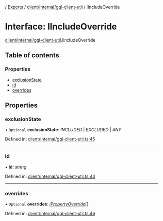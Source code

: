 [](../README.md) / [Exports](../modules.md) / [client/internal/gql-client-util](../modules/client_internal_gql_client_util.md) / IIncludeOverride

# Interface: IIncludeOverride

[client/internal/gql-client-util](../modules/client_internal_gql_client_util.md).IIncludeOverride

## Table of contents

### Properties

- [exclusionState](client_internal_gql_client_util.iincludeoverride.md#exclusionstate)
- [id](client_internal_gql_client_util.iincludeoverride.md#id)
- [overrides](client_internal_gql_client_util.iincludeoverride.md#overrides)

## Properties

### exclusionState

• `Optional` **exclusionState**: *INCLUDED* \| *EXCLUDED* \| *ANY*

Defined in: [client/internal/gql-client-util.ts:45](https://github.com/onzag/itemize/blob/0e9b128c/client/internal/gql-client-util.ts#L45)

___

### id

• **id**: *string*

Defined in: [client/internal/gql-client-util.ts:44](https://github.com/onzag/itemize/blob/0e9b128c/client/internal/gql-client-util.ts#L44)

___

### overrides

• `Optional` **overrides**: [*IPropertyOverride*](client_internal_gql_client_util.ipropertyoverride.md)[]

Defined in: [client/internal/gql-client-util.ts:46](https://github.com/onzag/itemize/blob/0e9b128c/client/internal/gql-client-util.ts#L46)
